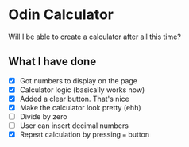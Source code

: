 # Odin Calculator
Will I be able to create a calculator after all this time?

## What I have done
 - [x] Got numbers to display on the page
 - [x] Calculator logic (basically works now)
 - [x] Added a clear button. That's nice
 - [x] Make the calculator look pretty (ehh)
 - [ ] Divide by zero
 - [ ] User can insert decimal numbers
 - [x] Repeat calculation by pressing `=` button
